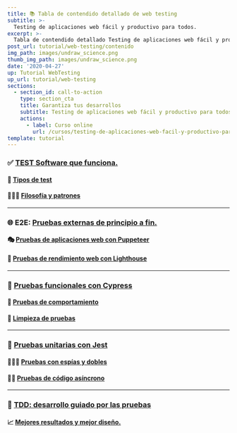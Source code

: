 ```yaml
---
title: 📚 Tabla de contendido detallado de web testing
subtitle: >-
  Testing de aplicaciones web fácil y productivo para todos.
excerpt: >-
  Tabla de contendido detallado Testing de aplicaciones web fácil y productivo para todos
post_url: tutorial/web-testing/contenido
img_path: images/undraw_science.png
thumb_img_path: images/undraw_science.png
date: '2020-04-27'
up: Tutorial WebTesting
up_url: tutorial/web-testing
sections:
  - section_id: call-to-action
    type: section_cta
    title: Garantiza tus desarrollos
    subtitle: Testing de aplicaciones web fácil y productivo para todos.
    actions:
      - label: Curso online
        url: /cursos/testing-de-aplicaciones-web-facil-y-productivo-para-todos/
template: tutorial
---
```


### ✅ [TEST Software que funciona.](https://www.bitademy.com/tutorial/web-testing/software-que-funciona)

#### 🔀 [Tipos de test](https://www.bitademy.com/tutorial/web-testing/tipos-de-pruebas)

#### 👨🏼‍🏫 [Filosofía y patrones](https://www.bitademy.com/tutorial/web-testing/filosofia-y-patrones)

---

### 🌐 E2E: [Pruebas externas de principio a fin.](https://www.bitademy.com/tutorial/web-testing/e2e)

#### 🎭 [Pruebas de aplicaciones web con **Puppeteer**](https://www.bitademy.com/tutorial/web-testing/e2e/pruebas-de-aplicaciones-web-con-puppeteer)

#### 🤖 [Pruebas de rendimiento web con **Lighthouse**](https://www.bitademy.com/tutorial/web-testing/e2e/pruebas-de-rendimiento-web-con-lighthouse)

---

### 🌲 [Pruebas funcionales con **Cypress**](https://www.bitademy.com/tutorial/web-testing/functional)

#### 🎪 [Pruebas de comportamiento](https://www.bitademy.com/tutorial/web-testing/functional/pruebas-de-comportamiento)

#### 🧪 [Limpieza de pruebas](https://www.bitademy.com/tutorial/web-testing/functional/limpieza-de-pruebas)

---

### 🔬 [Pruebas unitarias con **Jest**](https://www.bitademy.com/tutorial/web-testing/unit)

#### 🕵🏼‍♂️ [Pruebas con espías y dobles](https://www.bitademy.com/tutorial/web-testing/unit/pruebas-con-espias-y-dobles)

#### 🏇🏼 [Pruebas de código asíncrono](https://www.bitademy.com/tutorial/web-testing/unit/pruebas-de-codigo-asincrono)

---

### 🧬 [TDD: desarrollo guiado por las pruebas](https://www.bitademy.com/tutorial/web-testing/tdd)

#### 📈 [Mejores resultados y mejor diseño.](https://www.bitademy.com/tutorial/web-testing/tdd/mejores-resultados-y-mejor-diseno)
